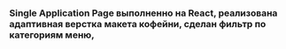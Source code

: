 ### Single Application Page выполненно на React, реализована адаптивная верстка макета кофейни, сделан фильтр по категориям меню,
